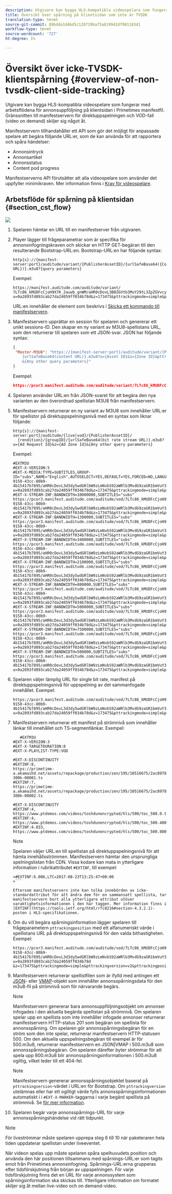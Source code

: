 ```yaml
---
description: Utgivare kan bygga HLS-kompatibla videospelare som fungerar med arbetsflödena för annonsuppföljning på klientsidan i Primetimes manifestfil. Gränssnitten till manifestservern för direktuppspelningen och VOD-fall (video on demand) skiljer sig något åt.
title: Översikt över spårning på klientsidan som inte är TVSDK
translation-type: tm+mt
source-git-commit: 89bdda1d4bd5c126f19ba75a819942df901183d1
workflow-type: tm+mt
source-wordcount: '727'
ht-degree: 1%

---
```



# Översikt över icke-TVSDK-klientspårning {#overview-of-non-tvsdk-client-side-tracking}

Utgivare kan bygga HLS-kompatibla videospelare som fungerar med arbetsflödena för annonsuppföljning på klientsidan i Primetimes manifestfil. Gränssnitten till manifestservern för direktuppspelningen och VOD-fall (video on demand) skiljer sig något åt.

Manifestservern tillhandahåller ett API som gör det möjligt för anpassade spelare att begära följande URL:er, som de kan använda för att rapportera och spåra händelser:

* Annonsintryck
* Annonsartikel
* Annonsstatus
* Content pod progress

Manifestserverns API förutsätter att alla videospelare som använder det uppfyller minimikraven. Mer information finns i [Krav för videospelare](/help/primetime-ad-insertion/~old-msapi-topics/ms-player-req.md).

## Arbetsflöde för spårning på klientsidan {#section_cst_flow}

![](assets/pt_ssai_notvsdk_csat_ai-workflow.png)

1. Spelaren hämtar en URL till en manifestserver från utgivaren.
1. Player lägger till frågeparametrar som är specifika för annonsinfogningskraven och skickar en HTTP GET-begäran till den resulterande Bootstrap-URL:en. Bootstrap-URL:en har följande syntax:

   ```URL
   http{s}://{manifest-server:port}/auditude/variant/{PublisherAssetID}/{urlSafeBase64({Content URL})}.m3u8?{query parameters}
   ```

   Exempel:

   ```URL
   https://manifest.auditude.com/auditude/variant/
   7LTc86_kMUDFcCjoH9X7K_2auwb_gnWM/aHR0cDovL3B0ZGVtb3MuY29tL3ZpZGVvcy90b3NoZHVuZW5jcnlwdGVkL2hscy90ZXN0Mi5tM3U4.m3u8?
   u=9a2893fd893cab27da24059ff034b78d&z=173475&pttrackingmode=simple&pttrackingversion=v2&__sid__=docExample02
   ```

   URL:en innehåller de element som beskrivs i [Skicka ett kommando till manifestservern](/help/primetime-ad-insertion/~old-msapi-topics/ms-getting-started/ms-sending-cmd.md).

1. Manifestservern upprättar en session för spelaren och genererar ett unikt sessions-ID. Den skapar en ny variant av M3U8-spellistans URL, som den returnerar till spelaren som ett JSON-svar. JSON har följande syntax:

   ```JSON
   {
    "Master-M3U8": "https://{manifest-server:port}/auditude/variant/{PublisherAssetID}/{SessionID}/
       {urlSafeBase64(content URL)}.m3u8?u={Asset ID}&z={Zone ID}&pttrackingmode=simple&pttrackingversion=v2
       &{Any other query parameters}"
   }
   ```

   Exempel:

   ```JSON
   https://pcor3.manifest.auditude.com/auditude/variant/7LTc86_kMUDFcCjoH9X7K_2auwb_gnWM/f958bef8-9158-43cc-80b9-4b15417b7895/aHR0cDovL3B0ZGVtb3MuY29tL3ZpZGVvcy90b3NoZHVuZW5jcnlwdGVkL2hscy90ZXN0Mi5tM3U4.3u8?u=9a2893fd893cab27da24059ff034b78d&z=173475&pttrackingmode=simple&pttrackingversion=v2
   ```

1. Spelaren använder URL:en från JSON-svaret för att begära den nya varianten av den överordnad spellistan M3U8 från manifestservern.

1. Manifestservern returnerar en ny variant av M3U8 som innehåller URL:er för spellistor på direktuppspelningsnivå med en syntax som liknar följande:

   ```URL
   http{s}://{manifest-server:port}/auditude/{live|vod}/{PublisherAssetID}/
     {rendition}/{groupID}/{urlSafeBase64(bit rate stream URL)}.m3u8?u={Ad Request Id}&z={Ad Zone Id}&{Any other query parameters}
   ```

   Exempel:

   ```URL
   #EXTM3U
   #EXT-X-VERSION:5
   #EXT-X-MEDIA:TYPE=SUBTITLES,GROUP-ID="subs",NAME="English",AUTOSELECT=YES,DEFAULT=YES,FORCED=NO,LANGUAGE="eng",URI="https://pcor3.manifest.auditude.com/auditude/vod/7LTc86_kMUDFcCjoH9X7K_2auwb_gnWM/webvtt/f958bef8-9158-43cc-80b9-4b15417b7895/aHR0cDovL3d3dy5wdGRlbW9zLmNvbS92aWRlb3MvdG9zaGR1bmVuY3J5cHRlZC9obHMvd2VidnR0L1RPUy1lbjIubTN1OA.m3u8?u=9a2893fd893cab27da24059ff034b78d&z=173475&pttrackingmode=simple&pttrackingversion=v2"
   #EXT-X-STREAM-INF:BANDWIDTH=10000000,SUBTITLES="subs"
   https://pcor3.manifest.auditude.com/auditude/vod/7LTc86_kMUDFcCjoH9X7K_2auwb_gnWM/10000/f958bef8-9158-43cc-80b9-4b15417b7895/aHR0cDovL3d3dy5wdGRlbW9zLmNvbS92aWRlb3MvdG9zaGR1bmVuY3J5cHRlZC9obHMvMTAwMDAvdG9jXzEwMDAwLm0zdTg.m3u8?u=9a2893fd893cab27da24059ff034b78d&z=173475&pttrackingmode=simple&pttrackingversion=v2
   #EXT-X-STREAM-INF:BANDWIDTH=1300000,SUBTITLES="subs"
   https://pcor3.manifest.auditude.com/auditude/vod/7LTc86_kMUDFcCjoH9X7K_2auwb_gnWM/1300/f958bef8-9158-43cc-80b9-4b15417b7895/aHR0cDovL3d3dy5wdGRlbW9zLmNvbS92aWRlb3MvdG9zaGR1bmVuY3J5cHRlZC9obHMvMTMwMC90b2NfMTMwMC5tM3U4.m3u8?u=9a2893fd893cab27da24059ff034b78d&z=173475&pttrackingmode=simple&pttrackingversion=v2
   #EXT-X-STREAM-INF:BANDWIDTH=3400000,SUBTITLES="subs"
   https://pcor3.manifest.auditude.com/auditude/vod/7LTc86_kMUDFcCjoH9X7K_2auwb_gnWM/3400/f958bef8-9158-43cc-80b9-4b15417b7895/aHR0cDovL3d3dy5wdGRlbW9zLmNvbS92aWRlb3MvdG9zaGR1bmVuY3J5cHRlZC9obHMvMzQwMC90b2NfMzQwMC5tM3U4.m3u8?u=9a2893fd893cab27da24059ff034b78d&z=173475&pttrackingmode=simple&pttrackingversion=v2
   #EXT-X-STREAM-INF:BANDWIDTH=2100000,SUBTITLES="subs"
   https://pcor3.manifest.auditude.com/auditude/vod/7LTc86_kMUDFcCjoH9X7K_2auwb_gnWM/2100/f958bef8-9158-43cc-80b9-4b15417b7895/aHR0cDovL3d3dy5wdGRlbW9zLmNvbS92aWRlb3MvdG9zaGR1bmVuY3J5cHRlZC9obHMvMjEwMC90b2NfMjEwMC5tM3U4.m3u8?u=9a2893fd893cab27da24059ff034b78d&z=173475&pttrackingmode=simple&pttrackingversion=v2
   #EXT-X-STREAM-INF:BANDWIDTH=800000,SUBTITLES="subs"
   https://pcor3.manifest.auditude.com/auditude/vod/7LTc86_kMUDFcCjoH9X7K_2auwb_gnWM/800/f958bef8-9158-43cc-80b9-4b15417b7895/aHR0cDovL3d3dy5wdGRlbW9zLmNvbS92aWRlb3MvdG9zaGR1bmVuY3J5cHRlZC9obHMvODAwL3RvY184MDAubTN1OA.m3u8?u=9a2893fd893cab27da24059ff034b78d&z=173475&pttrackingmode=simple&pttrackingversion=v2
   #EXT-X-STREAM-INF:BANDWIDTH=5000000,SUBTITLES="subs"
   https://pcor3.manifest.auditude.com/auditude/vod/7LTc86_kMUDFcCjoH9X7K_2auwb_gnWM/5000/f958bef8-9158-43cc-80b9-4b15417b7895/aHR0cDovL3d3dy5wdGRlbW9zLmNvbS92aWRlb3MvdG9zaGR1bmVuY3J5cHRlZC9obHMvNTAwMC90b2NfNTAwMC5tM3U4.m3u8?u=9a2893fd893cab27da24059ff034b78d&z=173475&pttrackingmode=simple&pttrackingversion=v2
   #EXT-X-STREAM-INF:BANDWIDTH=7500000,SUBTITLES="subs"
   https://pcor3.manifest.auditude.com/auditude/vod/7LTc86_kMUDFcCjoH9X7K_2auwb_gnWM/7500/f958bef8-9158-43cc-80b9-4b15417b7895/aHR0cDovL3d3dy5wdGRlbW9zLmNvbS92aWRlb3MvdG9zaGR1bmVuY3J5cHRlZC9obHMvNzUwMC90b2NfNzUwMC5tM3U4.m3u8?u=9a2893fd893cab27da24059ff034b78d&z=173475&pttrackingmode=simple&pttrackingversion=v2
   #EXT-X-STREAM-INF:BANDWIDTH=500000,SUBTITLES="subs"
   https://pcor3.manifest.auditude.com/auditude/vod/7LTc86_kMUDFcCjoH9X7K_2auwb_gnWM/500/f958bef8-9158-43cc-80b9-4b15417b7895/aHR0cDovL3d3dy5wdGRlbW9zLmNvbS92aWRlb3MvdG9zaGR1bmVuY3J5cHRlZC9obHMvNTAwL3RvY181MDAubTN1OA.m3u8?u=9a2893fd893cab27da24059ff034b78d&z=173475&pttrackingmode=simple&pttrackingversion=v2
   ```

1. Spelaren väljer lämplig URL för single bit rate, manifest på direktuppspelningsnivå för uppspelning av det sammanfogade innehållet. Exempel:

   ```URL
   https://pcor3.manifest.auditude.com/auditude/vod/7LTc86_kMUDFcCjoH9X7K_2auwb_gnWM/500/f958bef8-9158-43cc-80b9-4b15417b7895/aHR0cDovL3d3dy5wdGRlbW9zLmNvbS92aWRlb3MvdG9zaGR1bmVuY3J5cHRlZC9obHMvNTAwL3RvY181MDAubTN1OA.m3u8?u=9a2893fd893cab27da24059ff034b78d&z=173475&pttrackingmode=simple&pttrackingversion=v2
   ```

1. Manifestservern returnerar ett manifest på strömnivå som innehåller länkar till innehållet och TS-segmentlänkar. Exempel:

   ```
      #EXTM3U
   #EXT-X-VERSION:3
   #EXT-X-TARGETDURATION:8
   #EXT-X-PLAYLIST-TYPE:VOD
   
   #EXT-X-DISCONTINUITY
   #EXTINF:8,
   https://primetime-a.akamaihd.net/assets/repackage/production/zen/195/10516675/2ac89785ee8df17a31b2594c61f6921e-300k-00001.ts
   #EXTINF:7,
   https://primetime-a.akamaihd.net/assets/repackage/production/zen/195/10516675/2ac89785ee8df17a31b2594c61f6921e-300k-00002.ts
   
   #EXT-X-DISCONTINUITY
   #EXTINF:4,
   https://www.ptdemos.com/videos/toshdunencrypted/hls/500/toc_500.0.ts
   #EXTINF:4,
   https://www.ptdemos.com/videos/toshdunencrypted/hls/500/toc_500.4000.ts
   #EXTINF:4.833,
   https://www.ptdemos.com/videos/toshdunencrypted/hls/500/toc_500.8000.ts   
   ```

   >[!NOTE]
   >
   >Spelaren väljer URL:en till spellistan på direktuppspelningsnivå för att hämta innehållsströmmen. Manifestservern hämtar den ursprungliga spelningslistan från CDN. Vissa kodare kan mata in ytterligare information i rubrikattributet `#EXTINF`, till exempel:
   >
   >
   ```
   >#EXTINF:6.006,LTC=2017-08-23T13:25:47+00:00
   >```

   Eftersom manifestservern inte kan tolka innebörden av icke-standardattribut för att ändra dem för en sammansatt spellista, tar manifestservern bort alla ytterligare attribut utöver varaktighetsinformationen i den här taggen. Mer information finns i [EXTINF](https://tools.ietf.org/html/rfc8216#section-4.3.2.1)-posten i HLS-specifikationen.

1. Om du vill begära spårningsinformation lägger spelaren till frågeparametern `pttrackingposition` med ett alfanumeriskt värde i spellistans URL på direktuppspelningsnivå för den valda bithastigheten. Exempel:

   ```URL
   https://pcor3.manifest.auditude.com/auditude/vod/7LTc86_kMUDFcCjoH9X7K_2auwb_gnWM/500/f958bef8-9158-43cc-80b9-4b15417b7895/aHR0cDovL3d3dy5wdGRlbW9zLmNvbS92aWRlb3MvdG9zaGR1bmVuY3J5cHRlZC9obHMvNTAwL3RvY181MDAubTN1OA.m3u8?u=9a2893fd893cab27da24059ff034b78d
   &z=173475&pttrackingmode=simple&pttrackingversion=v2&pttrackingposition=1
   ```

1. Manifestservern returnerar spellistfilen som är ifylld med antingen ett [JSON](/help/primetime-ad-insertion/~old-msapi-topics/ms-list-file-formats/notvsdk-csat-sidecar.md)- eller [VMAP](/help/primetime-ad-insertion/~old-msapi-topics/ms-list-file-formats/notvsdk-csat-vmap.md)-objekt som innehåller annonsspårningsdata för den m3u8-fil på strömnivå som för närvarande begärs.

   >[!NOTE]
   >
   >Manifestservern genererar bara annonsuppföljningsobjekt om annonser infogades i den aktuella begärda spellistan på strömnivå. Om spelaren spelar upp en spellista som inte innehåller infogade annonser returnerar manifestservern HTTP-status 201 som begäran om spellista för annonsspårning. Om spelaren gör annonsspårningsbegäran för en ström som den inte spelar, returnerar manifestservern HTTP-statusen 500. Om den aktuella uppspelningsbegäran till exempel är för 500.m3u8, returnerar manifestservern en JSON|VMAP i 500.m3u8 som annonsspårningsbegäran. Om spelaren därefter byter strömmar för att spela upp 800.m3u8 blir annonsspårningsinformationen i 500.m3u8 ogiltig, vilket leder till ett 404-fel.

   >[!NOTE]
   >
   >Manifestservern genererar annonsspårningsobjektet baserat på `pttrackingversion`-värdet i URL:en för Bootstrap. Om `pttrackingversion` utelämnas eller har ett ogiltigt värde fylls annonsspårningsinformationen automatiskt i i `#EXT-X-MARKER`-taggarna i varje begärd spellista på strömnivå. Se [för mer information](/help/primetime-ad-insertion/~old-msapi-topics/ms-at-effectiveness/ms-api-playlists.md).

1. Spelaren begär varje annonsspårnings-URL för varje annonsspårningshändelse vid rätt tidpunkt.

>[!NOTE]
>
>För liveströmmar måste spelaren upprepa steg 6 till 10 när paketeraren hela tiden uppdaterar spellistan under liveeventet.

När videon spelas upp måste spelaren spåra spelhuvudets position och använda den här positionen tillsammans med spårnings-URL:er som tagits emot från Primetimes annonsinfogning. Spårnings-URL:erna grupperas efter tidsförskjutning från början av uppspelningen. För varje tidsförskjutning finns det en URL för varje annonssystem som spårningsinformation ska skickas till. Ytterligare information om formatet skiljer sig åt mellan live-video och on demand-video.
